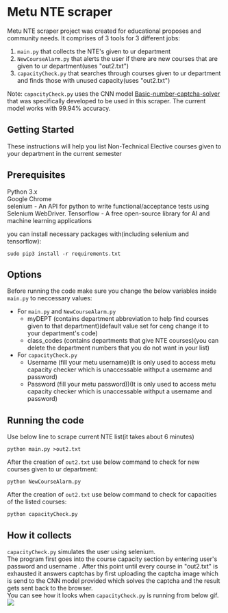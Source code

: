 # Metu NTE scraper
Metu NTE scraper project was created for educational proposes and community needs. It comprises of 3 tools for 3 different jobs:
1. `main.py` that collects the NTE's given to ur department
2. `NewCourseAlarm.py` that alerts the user if there are new courses that are given to ur department(uses "out2.txt")
3. `capacityCheck.py` that searches through courses given to ur department and finds those with unused capacity(uses "out2.txt")

Note: `capacityCheck.py` uses the CNN model [Basic-number-captcha-solver](https://github.com/e-hengirmen/Basic-number-captcha-solver/edit/master/README.md) that was specifically developed to be used in this scraper. The current model works with 99.94% accuracy.

## Getting Started
These instructions will help you list Non-Technical Elective courses given to your department in the current semester
## Prerequisites
Python 3.x  
Google Chrome   
selenium - An API for python to write functional/acceptance tests using Selenium WebDriver. 
Tensorflow - A free open-source library for AI and machine learning applications

you can install necessary packages with(including selenium and tensorflow):
```
sudo pip3 install -r requirements.txt
```
## Options
Before running the code make sure you change the below variables inside `main.py` to neccessary values:
* For `main.py` and `NewCourseAlarm.py`
  * myDEPT (contains department abbreviation to help find courses given to that department)(default value set for ceng change it to your department's code)
  * class_codes (contains departments that give NTE courses)(you can delete the department numbers that you do not want in your list)
* For `capacityCheck.py`
  * Username (fill your metu username)(It is only used to access metu capacity checker which is unaccessable withput a username and password)
  * Password (fill your metu password))(It is only used to access metu capacity checker which is unaccessable withput a username and password)
## Running the code
Use below line to scrape current NTE list(it takes about 6 minutes)
```
python main.py >out2.txt
```
After the creation of `out2.txt` use below command to check for new courses given to ur department:
```
python NewCourseAlarm.py
```
After the creation of `out2.txt` use below command to check for capacities of the listed courses:
```
python capacityCheck.py
```
## How it collects
`capacityCheck.py` simulates the user using selenium.  
The program first goes into the course capacity section by entering user's password and username . After this point until every course in "out2.txt" is exhausted it answers captchas by first uploading the captcha image which is send to the CNN model provided which solves the captcha and the result gets sent back to the browser.  
You can see how it looks when `capacityCheck.py` is running from below gif. 
![](media/capacityRunning.gif)
